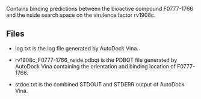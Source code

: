 Contains binding predictions between the bioactive compound F0777-1766 and the nside search space on the virulence factor rv1908c.

## Files

- log.txt is the log file generated by AutoDock Vina.

- rv1908c_F0777-1766_nside.pdbqt is the PDBQT file generated by AutoDock Vina containing the orientation and binding location of F0777-1766.

- stdoe.txt is the combined STDOUT and STDERR output of AutoDock Vina.

